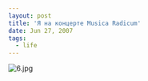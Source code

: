 ```yaml
---
layout: post
title: 'Я на концерте Musica Radicum'
date: Jun 27, 2007
tags:
  - life
---
```


![6.jpg](upload://6.jpg)
